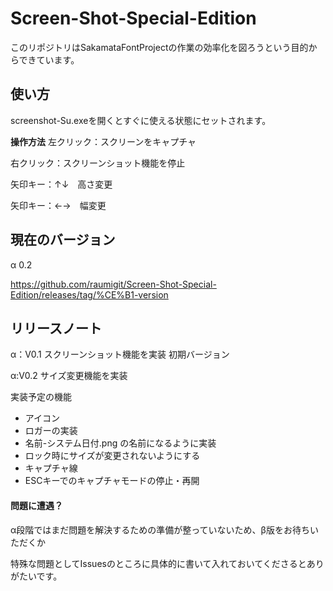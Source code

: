 # Screen-Shot-Special-Edition

このリポジトリはSakamataFontProjectの作業の効率化を図ろうという目的からできています。

## 使い方
screenshot-Su.exeを開くとすぐに使える状態にセットされます。

**操作方法**
 左クリック：スクリーンをキャプチャ
 
 右クリック：スクリーンショット機能を停止
 
 矢印キー：↑↓　高さ変更
 
 矢印キー：←→　幅変更

## 現在のバージョン
α 0.2

 https://github.com/raumigit/Screen-Shot-Special-Edition/releases/tag/%CE%B1-version

## リリースノート
α：V0.1
 スクリーンショット機能を実装
 初期バージョン
 
 α:V0.2
 サイズ変更機能を実装
 

実装予定の機能
- アイコン
- ロガーの実装
- 名前-システム日付.png の名前になるように実装
- ロック時にサイズが変更されないようにする
- キャプチャ線
- ESCキーでのキャプチャモードの停止・再開

#### 問題に遭遇？
α段階ではまだ問題を解決するための準備が整っていないため、β版をお待ちいただくか

 特殊な問題としてIssuesのところに具体的に書いて入れておいてくださるとありがたいです。


